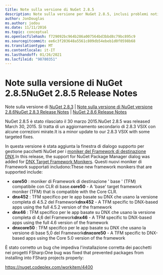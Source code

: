 ```yaml
---
title: Note sulla versione di NuGet 2.8.5
description: Note sulla versione per NuGet 2.8.5, inclusi problemi noti, correzioni di bug, funzionalità aggiunte e DCR.
author: JonDouglas
ms.author: jodou
ms.date: 11/11/2016
ms.topic: conceptual
ms.openlocfilehash: f729092bc964b286a007564bd3bbd8c79bc895c9
ms.sourcegitcommit: ee6c3f203648a5561c809db54ebeb1d0f0598b68
ms.translationtype: MT
ms.contentlocale: it-IT
ms.lasthandoff: 01/26/2021
ms.locfileid: "98780351"
---
```

# <a name="nuget-285-release-notes"></a><span data-ttu-id="44307-103">Note sulla versione di NuGet 2.8.5</span><span class="sxs-lookup"><span data-stu-id="44307-103">NuGet 2.8.5 Release Notes</span></span>

<span data-ttu-id="44307-104">Note sulla versione di [NuGet 2.8.3](../release-notes/nuget-2.8.3.md)  |  [Note sulla versione di NuGet versione 2.8.6](../release-notes/nuget-2.8.6.md)</span><span class="sxs-lookup"><span data-stu-id="44307-104">[NuGet 2.8.3 Release Notes](../release-notes/nuget-2.8.3.md) | [NuGet 2.8.6 Release Notes](../release-notes/nuget-2.8.6.md)</span></span>

<span data-ttu-id="44307-105">NuGet 2.8.5 è stato rilasciato il 30 marzo 2015.</span><span class="sxs-lookup"><span data-stu-id="44307-105">NuGet 2.8.5 was released March 30, 2015.</span></span> <span data-ttu-id="44307-106">Si tratta di un aggiornamento secondario di 2.8.3 VSIX con alcune correzioni mirate.</span><span class="sxs-lookup"><span data-stu-id="44307-106">It is a minor update to our 2.8.3 VSIX with some targeted fixes.</span></span>

<span data-ttu-id="44307-107">In questa versione è stata aggiunta la finestra di dialogo supporto per gestione pacchetti NuGet per i [moniker del Framework di destinazione DNX](https://github.com/aspnet/dnx).</span><span class="sxs-lookup"><span data-stu-id="44307-107">In this release, the support for NuGet Package Manager dialog was added for [DNX Target Framework Monikers](https://github.com/aspnet/dnx).</span></span>  <span data-ttu-id="44307-108">Questi nuovi moniker di Framework supportati includono:</span><span class="sxs-lookup"><span data-stu-id="44307-108">These new framework monikers that are supported include:</span></span>

* <span data-ttu-id="44307-109">**core50** : moniker di Framework di destinazione ' base ' (TFM) compatibile con CLR di base.</span><span class="sxs-lookup"><span data-stu-id="44307-109">**core50** - A 'base' target framework moniker (TFM) that is compatible with the Core CLR.</span></span>
* <span data-ttu-id="44307-110">**dnx452** : TFM specifico per le app basate su DNX che usano la versione completa di 4.5.2 del Framework</span><span class="sxs-lookup"><span data-stu-id="44307-110">**dnx452** - A TFM specific to DNX-based apps using the full 4.5.2 version of the framework</span></span>
* <span data-ttu-id="44307-111">**dnx46** : TFM specifico per le app basate su DNX che usano la versione completa di 4,6 del Framework</span><span class="sxs-lookup"><span data-stu-id="44307-111">**dnx46** - A TFM specific to DNX-based apps using the full 4.6 version of the framework</span></span>
* <span data-ttu-id="44307-112">**dnxcore50** : TFM specifico per le app basate su DNX che usano la versione di base 5,0 del Framework</span><span class="sxs-lookup"><span data-stu-id="44307-112">**dnxcore50** - A TFM specific to DNX-based apps using the Core 5.0 version of the framework</span></span>

<span data-ttu-id="44307-113">È stato corretto un bug che impediva l'installazione corretta dei pacchetti nei progetti FSharp:</span><span class="sxs-lookup"><span data-stu-id="44307-113">One bug was fixed that prevented packages from installing into FSharp projects properly:</span></span>

https://nuget.codeplex.com/workitem/4400